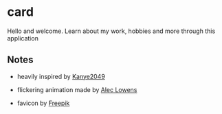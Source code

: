 # card

Hello and welcome. Learn about my work, hobbies and more through this application<br>

## Notes 
- heavily inspired by [Kanye2049](https://kanye2049.com/)

- flickering animation made by [Alec Lowens](aleclownes.com)

- favicon by [Freepik](https://www.flaticon.com/free-icons/computer)




